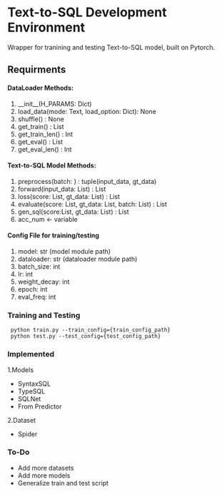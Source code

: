# Text-to-SQL Development Environment

Wrapper for tranining and testing Text-to-SQL model, built on Pytorch.

## Requirments

#### DataLoader Methods:
1. \_\_init__(H_PARAMS: Dict)
2. load_data(mode: Text, load_option: Dict): None
3. shuffle() : None
4. get_train() : List
5. get_train_len() : Int
6. get_eval() : List
7. get_eval_len() : Int

#### Text-to-SQL Model Methods:
1. preprocess(batch: ) : tuple(input_data, gt_data)
2. forward(input_data: List) : List
3. loss(score: List, gt_data: List) : List
4. evaluate(score: List, gt_data: List, batch: List) : List
5. gen_sql(score:List, gt_data: List) : List
5. acc_num <- variable 

#### Config File for training/testing
1. model: str (model module path)
2. dataloader: str (dataloader module path)
3. batch_size: int
4. lr: int
5. weight_decay: int
6. epoch: int
7. eval_freq: int

### Training and Testing
``` python train.py --train_config={train_config_path}```  
``` python test.py --test_config={test_config_path}```


### Implemented
1.Models

- SyntaxSQL
- TypeSQL
- SQLNet
- From Predictor

2.Dataset

- Spider 

### To-Do
- Add more datasets
- Add more models
- Generalize train and test script


